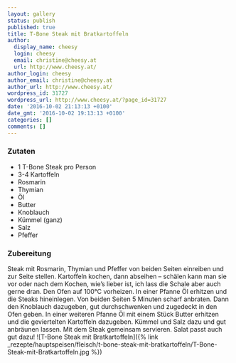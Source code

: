 ```yaml
---
layout: gallery
status: publish
published: true
title: T-Bone Steak mit Bratkartoffeln
author:
  display_name: cheesy
  login: cheesy
  email: christine@cheesy.at
  url: http://www.cheesy.at/
author_login: cheesy
author_email: christine@cheesy.at
author_url: http://www.cheesy.at/
wordpress_id: 31727
wordpress_url: http://www.cheesy.at/?page_id=31727
date: '2016-10-02 21:13:13 +0100'
date_gmt: '2016-10-02 19:13:13 +0100'
categories: []
comments: []
---
```

### Zutaten
* 1 T-Bone Steak pro Person
* 3-4 Kartoffeln
* Rosmarin
* Thymian
* Öl
* Butter
* Knoblauch
* Kümmel (ganz)
* Salz
* Pfeffer
### Zubereitung
Steak mit Rosmarin, Thymian und Pfeffer von beiden Seiten einreiben und zur Seite stellen. Kartoffeln kochen, dann abseihen – schälen kann man sie vor oder nach dem Kochen, wie’s lieber ist, ich lass die Schale aber auch gerne dran. Den Ofen auf 100°C vorheizen. In einer Pfanne Öl erhitzen und die Steaks hineinlegen. Von beiden Seiten 5 Minuten scharf anbraten. Dann den Knoblauch dazugeben, gut durchschwenken und zugedeckt in den Ofen geben. In einer weiteren Pfanne Öl mit einem Stück Butter erhitzen und die geviertelten Kartoffeln dazugeben. Kümmel und Salz dazu und gut anbräunen lassen. Mit dem Steak gemeinsam servieren. Salat passt auch gut dazu!
![T-Bone Steak mit Bratkartoffeln]({% link _rezepte/hauptspeisen/fleisch/t-bone-steak-mit-bratkartoffeln/T-Bone-Steak-mit-Bratkartoffeln.jpg %})
